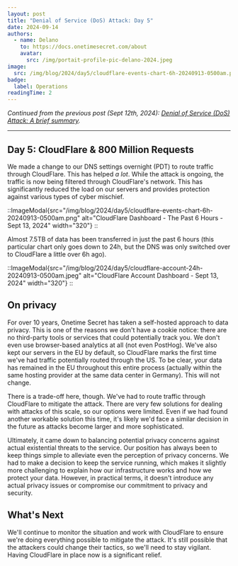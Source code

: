 ```yaml
---
layout: post
title: "Denial of Service (DoS) Attack: Day 5"
date: 2024-09-14
authors:
  - name: Delano
    to: https://docs.onetimesecret.com/about
    avatar:
      src: /img/portait-profile-pic-delano-2024.jpeg
image:
  src: /img/blog/2024/day5/cloudflare-events-chart-6h-20240913-0500am.png
badge:
  label: Operations
readingTime: 2
---
```


_Continued from the previous post (Sept 12th, 2024): [Denial of Service (DoS) Attack: A brief summary](/blog/2024-09-12-ddos-day-4)._

---


## Day 5: CloudFlare & 800 Million Requests

We made a change to our DNS settings overnight (PDT) to route traffic through CloudFlare. This has helped _a lot_. While the attack is ongoing, the traffic is now being filtered through CloudFlare's network. This has significantly reduced the load on our servers and provides protection against various types of cyber mischief.

::ImageModal{src="/img/blog/2024/day5/cloudflare-events-chart-6h-20240913-0500am.png" alt="CloudFlare Dashboard - The Past 6 Hours - Sept 13, 2024" width="320"}
::

Almost 7.5TB of data has been transferred in just the past 6 hours (this particular chart only goes down to 24h, but the DNS was only switched over to CloudFlare a little over 6h ago).

::ImageModal{src="/img/blog/2024/day5/cloudflare-account-24h-20240913-0500am.jpeg" alt="CloudFlare Account Dashboard - Sept 13, 2024" width="320"}
::

## On privacy

For over 10 years, Onetime Secret has taken a self-hosted approach to data privacy. This is one of the reasons we don't have a cookie notice: there are no third-party tools or services that could potentially track you. We don't even use browser-based analytics at all (not even PostHog). We've also kept our servers in the EU by default, so CloudFlare marks the first time we've had traffic potentially routed through the US. To be clear, your data has remained in the EU throughout this entire process (actually within the same hosting provider at the same data center in Germany). This will not change.

There is a trade-off here, though. We've had to route traffic through CloudFlare to mitigate the attack. There are very few solutions for dealing with attacks of this scale, so our options were limited. Even if we had found another workable solution this time, it's likely we'd face a similar decision in the future as attacks become larger and more sophisticated.

Ultimately, it came down to balancing potential privacy concerns against actual existential threats to the service. Our position has always been to keep things simple to alleviate even the perception of privacy concerns. We had to make a decision to keep the service running, which makes it slightly more challenging to explain how our infrastructure works and how we protect your data. However, in practical terms, it doesn't introduce any actual privacy issues or compromise our commitment to privacy and security.

## What's Next

We'll continue to monitor the situation and work with CloudFlare to ensure we're doing everything possible to mitigate the attack. It's still possible that the attackers could change their tactics, so we'll need to stay vigilant. Having CloudFlare in place now is a significant relief.

